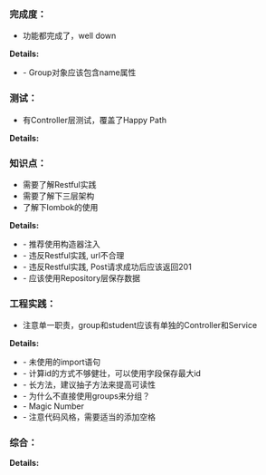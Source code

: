 ### 完成度：
* 功能都完成了，well down

__Details:__

- \- Group对象应该包含name属性

### 测试：
* 有Controller层测试，覆盖了Happy Path

__Details:__



### 知识点：
* 需要了解Restful实践
* 需要了解下三层架构
* 了解下lombok的使用

__Details:__

- \- 推荐使用构造器注入
- \- 违反Restful实践, url不合理
- \- 违反Restful实践, Post请求成功后应该返回201
- \- 应该使用Repository层保存数据

### 工程实践：
* 注意单一职责，group和student应该有单独的Controller和Service

__Details:__

- \- 未使用的import语句
- \- 计算id的方式不够健壮，可以使用字段保存最大id
- \- 长方法，建议抽子方法来提高可读性
- \- 为什么不直接使用groups来分组？
- \- Magic Number
- \- 注意代码风格，需要适当的添加空格

### 综合：


__Details:__




